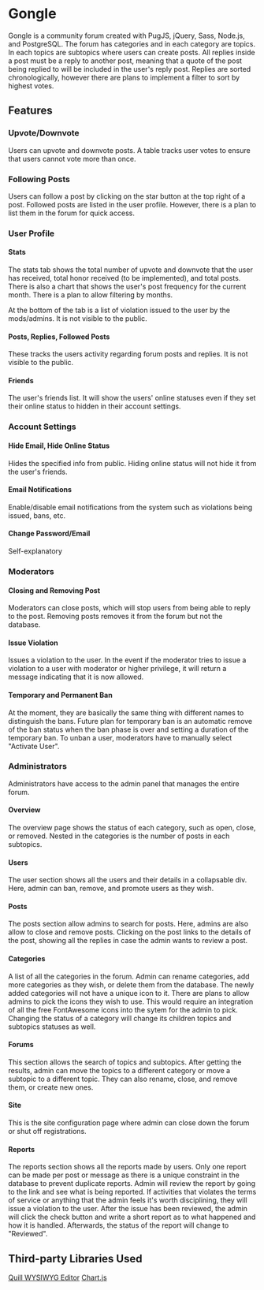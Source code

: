 # Gongle

Gongle is a community forum created with PugJS, jQuery, Sass, Node.js, and PostgreSQL. The forum has categories and in each category are topics. In each topics are subtopics where users can create posts. All replies inside a post must be a reply to another post, meaning that a quote of the post being replied to will be included in the user's reply post. Replies are sorted chronologically, however there are plans to implement a filter to sort by highest votes.

## Features

### Upvote/Downvote

Users can upvote and downvote posts. A table tracks user votes to ensure that users cannot vote more than once.

### Following Posts

Users can follow a post by clicking on the star button at the top right of a post. Followed posts are listed in the user profile. However, there is a plan to list them in the forum for quick access.

### User Profile

#### Stats

The stats tab shows the total number of upvote and downvote that the user has received, total honor received (to be implemented), and total posts. There is also a chart that shows the user's post frequency for the current month. There is a plan to allow filtering by months.

At the bottom of the tab is a list of violation issued to the user by the mods/admins. It is not visible to the public.

#### Posts, Replies, Followed Posts

These tracks the users activity regarding forum posts and replies. It is not visible to the public.

#### Friends

The user's friends list. It will show the users' online statuses even if they set their online status to hidden in their account settings.

### Account Settings

#### Hide Email, Hide Online Status

Hides the specified info from public. Hiding online status will not hide it from the user's friends.

#### Email Notifications

Enable/disable email notifications from the system such as violations being issued, bans, etc.

#### Change Password/Email

Self-explanatory

### Moderators

#### Closing and Removing Post

Moderators can close posts, which will stop users from being able to reply to the post. Removing posts removes it from the forum but not the database.

#### Issue Violation

Issues a violation to the user. In the event if the moderator tries to issue a violation to a user with moderator or higher privilege, it will return a message indicating that it is now allowed.

#### Temporary and Permanent Ban

At the moment, they are basically the same thing with different names to distinguish the bans. Future plan for temporary ban is an automatic remove of the ban status when the ban phase is over and setting a duration of the temporary ban. To unban a user, moderators have to manually select "Activate User".

### Administrators

Administrators have access to the admin panel that manages the entire forum.

#### Overview

The overview page shows the status of each category, such as open, close, or removed. Nested in the categories is the number of posts in each subtopics.

#### Users

The user section shows all the users and their details in a collapsable div. Here, admin can ban, remove, and promote users as they wish.

#### Posts

The posts section allow admins to search for posts. Here, admins are also allow to close and remove posts. Clicking on the post links to the details of the post, showing all the replies in case the admin wants to review a post.

#### Categories

A list of all the categories in the forum. Admin can rename categories, add more categories as they wish, or delete them from the database. The newly added categories will not have a unique icon to it. There are plans to allow admins to pick the icons they wish to use. This would require an integration of all the free FontAwesome icons into the sytem for the admin to pick. Changing the status of a category will change its children topics and subtopics statuses as well.

#### Forums

This section allows the search of topics and subtopics. After getting the results, admin can move the topics to a different category or move a subtopic to a different topic. They can also rename, close, and remove them, or create new ones.

#### Site

This is the site configuration page where admin can close down the forum or shut off registrations.

#### Reports

The reports section shows all the reports made by users. Only one report can be made per post or message as there is a unique constraint in the database to prevent duplicate reports. Admin will review the report by going to the link and see what is being reported. If activities that violates the terms of service or anything that the admin feels it's worth disciplining, they will issue a violation to the user. After the issue has been reviewed, the admin will click the check button and write a short report as to what happened and how it is handled. Afterwards, the status of the report will change to "Reviewed".

## Third-party Libraries Used

[Quill WYSIWYG Editor](https://github.com/quilljs/quill)
[Chart.js](https://www.chartjs.org/)